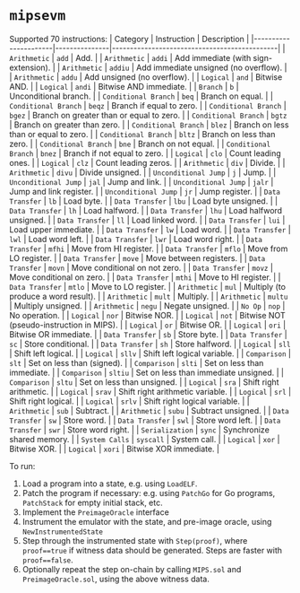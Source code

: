 # `mipsevm`

Supported 70 instructions:
| Category             | Instruction   | Description                                  |
|----------------------|---------------|----------------------------------------------|
| `Arithmetic`         | `add`         | Add.                   |
| `Arithmetic`         | `addi`        | Add immediate (with sign-extension).         |
| `Arithmetic`         | `addiu`       | Add immediate unsigned (no overflow).        |
| `Arithmetic`         | `addu`        | Add unsigned (no overflow).                  |
| `Logical`            | `and`         | Bitwise AND.                                 |
| `Logical`            | `andi`        | Bitwise AND immediate.                       |
| `Branch`             | `b`           | Unconditional branch.                        |
| `Conditional Branch` | `beq`         | Branch on equal.                             |
| `Conditional Branch` | `beqz`        | Branch if equal to zero.                     |
| `Conditional Branch` | `bgez`        | Branch on greater than or equal to zero.     |
| `Conditional Branch` | `bgtz`        | Branch on greater than zero.                 |
| `Conditional Branch` | `blez`        | Branch on less than or equal to zero.        |
| `Conditional Branch` | `bltz`        | Branch on less than zero.                    |
| `Conditional Branch` | `bne`         | Branch on not equal.                         |
| `Conditional Branch` | `bnez`        | Branch if not equal to zero.                 |
| `Logical`            | `clo`         | Count leading ones.                          |
| `Logical`            | `clz`         | Count leading zeros.                         |
| `Arithmetic`         | `div`         | Divide.                                      |
| `Arithmetic`         | `divu`        | Divide unsigned.                             |
| `Unconditional Jump` | `j`           | Jump.                                        |
| `Unconditional Jump` | `jal`         | Jump and link.                               |
| `Unconditional Jump` | `jalr`        | Jump and link register.                      |
| `Unconditional Jump` | `jr`          | Jump register.                               |
| `Data Transfer`      | `lb`          | Load byte.                                   |
| `Data Transfer`      | `lbu`         | Load byte unsigned.                          |
| `Data Transfer`      | `lh`          | Load halfword.                               |
| `Data Transfer`      | `lhu`         | Load halfword unsigned.                      |
| `Data Transfer`      | `ll`          | Load linked word.                            |
| `Data Transfer`      | `lui`         | Load upper immediate.                        |
| `Data Transfer`      | `lw`          | Load word.                                   |
| `Data Transfer`      | `lwl`         | Load word left.                              |
| `Data Transfer`      | `lwr`         | Load word right.                             |
| `Data Transfer`      | `mfhi`        | Move from HI register.                       |
| `Data Transfer`      | `mflo`        | Move from LO register.                       |
| `Data Transfer`      | `move`        | Move between registers.                      |
| `Data Transfer`      | `movn`        | Move conditional on not zero.                |
| `Data Transfer`      | `movz`        | Move conditional on zero.                    |
| `Data Transfer`      | `mthi`        | Move to HI register.                         |
| `Data Transfer`      | `mtlo`        | Move to LO register.                         |
| `Arithmetic`         | `mul`         | Multiply (to produce a word result).         |
| `Arithmetic`         | `mult`        | Multiply.                                    |
| `Arithmetic`         | `multu`       | Multiply unsigned.                           |
| `Arithmetic`         | `negu`        | Negate unsigned.                             |
| `No Op`              | `nop`         | No operation.                                |
| `Logical`            | `nor`         | Bitwise NOR.                                 |
| `Logical`            | `not`         | Bitwise NOT (pseudo-instruction in MIPS).    |
| `Logical`            | `or`          | Bitwise OR.                                  |
| `Logical`            | `ori`         | Bitwise OR immediate.                        |
| `Data Transfer`      | `sb`          | Store byte.                                  |
| `Data Transfer`      | `sc`          | Store conditional.                           |
| `Data Transfer`      | `sh`          | Store halfword.                              |
| `Logical`            | `sll`         | Shift left logical.                          |
| `Logical`            | `sllv`        | Shift left logical variable.                 |
| `Comparison`         | `slt`         | Set on less than (signed).                   |
| `Comparison`         | `slti`        | Set on less than immediate.                  |
| `Comparison`         | `sltiu`       | Set on less than immediate unsigned.         |
| `Comparison`         | `sltu`        | Set on less than unsigned.                   |
| `Logical`            | `sra`         | Shift right arithmetic.                      |
| `Logical`            | `srav`        | Shift right arithmetic variable.             |
| `Logical`            | `srl`         | Shift right logical.                         |
| `Logical`            | `srlv`        | Shift right logical variable.                |
| `Arithmetic`         | `sub`         | Subtract.                                    |
| `Arithmetic`         | `subu`        | Subtract unsigned.                           |
| `Data Transfer`      | `sw`          | Store word.                                  |
| `Data Transfer`      | `swl`         | Store word left.                             |
| `Data Transfer`      | `swr`         | Store word right.                            |
| `Serialization`      | `sync`        | Synchronize shared memory.                   |
| `System Calls`       | `syscall`     | System call.                                 |
| `Logical`            | `xor`         | Bitwise XOR.                                 |
| `Logical`            | `xori`        | Bitwise XOR immediate.                       |

To run:
1. Load a program into a state, e.g. using `LoadELF`.
2. Patch the program if necessary: e.g. using `PatchGo` for Go programs, `PatchStack` for empty initial stack, etc.
4. Implement the `PreimageOracle` interface
5. Instrument the emulator with the state, and pre-image oracle, using `NewInstrumentedState`
6. Step through the instrumented state with `Step(proof)`,
   where `proof==true` if witness data should be generated. Steps are faster with `proof==false`.
7. Optionally repeat the step on-chain by calling `MIPS.sol` and `PreimageOracle.sol`, using the above witness data.
